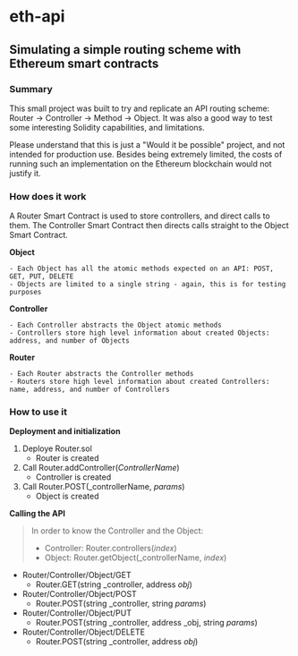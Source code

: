 # eth-api
## Simulating a simple routing scheme with Ethereum smart contracts

### Summary
This small project was built to try and replicate an API routing scheme: Router -> Controller -> Method -> Object. It was also a good way to test some interesting Solidity capabilities, and limitations.

Please understand that this is just a "Would it be possible" project, and not intended for production use. Besides being extremely limited, the costs of running such an implementation on the Ethereum blockchain would not justify it.

### How does it work
A Router Smart Contract is used to store controllers, and direct calls to them. The Controller Smart Contract then directs calls straight to the Object Smart Contract.

**Object** 
```
- Each Object has all the atomic methods expected on an API: POST, GET, PUT, DELETE
- Objects are limited to a single string - again, this is for testing purposes
```

**Controller**
```
- Each Controller abstracts the Object atomic methods
- Controllers store high level information about created Objects: address, and number of Objects
```

**Router**
```
- Each Router abstracts the Controller methods
- Routers store high level information about created Controllers: name, address, and number of Controllers
```

### How to use it

**Deployment and initialization**
1. Deploye Router.sol
   - Router is created
2. Call Router.addController(_ControllerName_)
   - Controller is created
3. Call Router.POST(_controllerName, _params_)
   - Object is created

**Calling the API**
> In order to know the Controller and the Object:
>  - Controller: Router.controllers(_index_)
>  - Object: Router.getObject(_controllerName, _index_)
- Router/Controller/Object/GET
  - Router.GET(string _controller, address _obj_)
- Router/Controller/Object/POST
  - Router.POST(string _controller, string _params_)
- Router/Controller/Object/PUT
  - Router.POST(string _controller, address _obj, string _params_)
- Router/Controller/Object/DELETE
  - Router.POST(string _controller, address _obj_)
